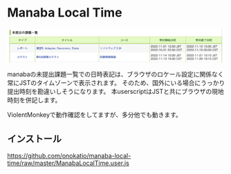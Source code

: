 # Manaba Local Time

![screenshot](screenshot.png)

manabaの未提出課題一覧での日時表記は、ブラウザのロケール設定に関係なく常にJSTのタイムゾーンで表示されます。
そのため、国外にいる場合にうっかり提出時刻を勘違いしそうになります。
本userscriptはJSTと共にブラウザの現地時刻を併記します。

ViolentMonkeyで動作確認をしてますが、多分他でも動きます。

## インストール

https://github.com/onokatio/manaba-local-time/raw/master/ManabaLocalTime.user.js
